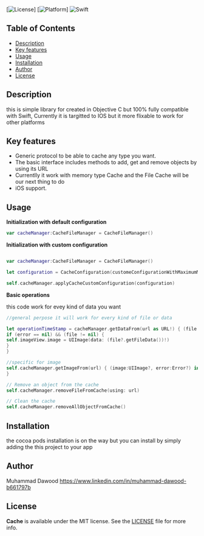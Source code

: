 
[![License](https://img.shields.io/cocoapods/l/Cache.svg?style=flat)]
[![Platform](https://img.shields.io/cocoapods/p/Cache.svg?style=flat)]
![Swift](https://img.shields.io/badge/%20in-swift%203.0-orange.svg)

## Table of Contents

* [Description](#description)
* [Key features](#key-features)
* [Usage](#usage)
* [Installation](#installation)
* [Author](#author)
* [License](#license)

## Description

this is simple library for created in Objective C but 100% fully compatible with Swift, Currently it is targitted to IOS but it more flixable to work for other platforms 

## Key features

- Generic protocol to be able to cache any type you want.
- The basic interface includes methods to add, get and remove objects by using its URL 
- Currentlly it work with memory type Cache and the File Cache will be our next thing to do 
- iOS support.

## Usage


**Initialization with default configuration**

```swift
var cacheManager:CacheFileManager = CacheFileManager()
```

**Initialization with custom configuration**

```swift

var cacheManager:CacheFileManager = CacheFileManager()

let configuration = CacheConfiguration(customeConfigurationWithMaximumMemoryCapacityInMBs: Double(kMaxCacheSizeinMBs), withMaximumNumberOfFiles: Int32(kMaxCacheFileNumbers), with: .Memory)

self.cacheManager.applyCacheCustomConfiguration(configuration)

```

**Basic operations**

this code work for evey kind of data you want 
```swift
//general perpose it will work for every kind of file or data 

let operationTimeStamp = cacheManager.getDataFrom(url as URL!) { (file:FileInfo?, error:Error?) in
if (error == nil) && (file != nil) {
self.imageView.image = UIImage(data: (file?.getFileData())!)
}
}

//specific for image 
self.cacheManager.getImageFrom(url) { (image:UIImage?, error:Error?) in
}

// Remove an object from the cache
self.cacheManager.removeFileFromCache(using: url)

// Clean the cache
self.cacheManager.removeAllObjectFromCache()
```
## Installation

the cocoa pods installation is on the way but you can install by simply adding the this project to your app 
## Author

Muhammad Dawood https://www.linkedin.com/in/muhammad-dawood-b661797b

## License

**Cache** is available under the MIT license. See the [LICENSE]() file for more info.
